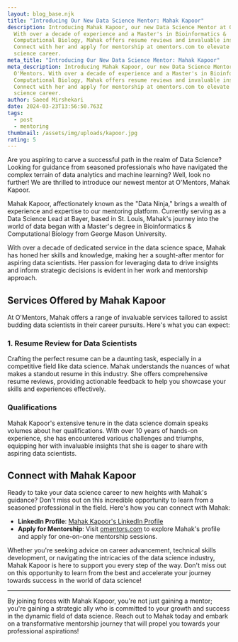```yaml
---
layout: blog_base.njk
title: "Introducing Our New Data Science Mentor: Mahak Kapoor"
description: Introducing Mahak Kapoor, our new Data Science Mentor at O'Mentors.
  With over a decade of experience and a Master's in Bioinformatics &
  Computational Biology, Mahak offers resume reviews and invaluable insights.
  Connect with her and apply for mentorship at omentors.com to elevate your data
  science career.
meta_title: "Introducing Our New Data Science Mentor: Mahak Kapoor"
meta_description: Introducing Mahak Kapoor, our new Data Science Mentor at
  O'Mentors. With over a decade of experience and a Master's in Bioinformatics &
  Computational Biology, Mahak offers resume reviews and invaluable insights.
  Connect with her and apply for mentorship at omentors.com to elevate your data
  science career.
author: Saeed Mirshekari
date: 2024-03-23T13:56:50.763Z
tags:
  - post
  - mentoring
thumbnail: /assets/img/uploads/kapoor.jpg
rating: 5
---
```



Are you aspiring to carve a successful path in the realm of Data Science? Looking for guidance from seasoned professionals who have navigated the complex terrain of data analytics and machine learning? Well, look no further! We are thrilled to introduce our newest mentor at O'Mentors, Mahak Kapoor.

Mahak Kapoor, affectionately known as the "Data Ninja," brings a wealth of experience and expertise to our mentoring platform. Currently serving as a Data Science Lead at Bayer, based in St. Louis, Mahak's journey into the world of data began with a Master's degree in Bioinformatics & Computational Biology from George Mason University.

With over a decade of dedicated service in the data science space, Mahak has honed her skills and knowledge, making her a sought-after mentor for aspiring data scientists. Her passion for leveraging data to drive insights and inform strategic decisions is evident in her work and mentorship approach.

## Services Offered by Mahak Kapoor

At O'Mentors, Mahak offers a range of invaluable services tailored to assist budding data scientists in their career pursuits. Here's what you can expect:

### 1. Resume Review for Data Scientists

Crafting the perfect resume can be a daunting task, especially in a competitive field like data science. Mahak understands the nuances of what makes a standout resume in this industry. She offers comprehensive resume reviews, providing actionable feedback to help you showcase your skills and experiences effectively.

### Qualifications

Mahak Kapoor's extensive tenure in the data science domain speaks volumes about her qualifications. With over 10 years of hands-on experience, she has encountered various challenges and triumphs, equipping her with invaluable insights that she is eager to share with aspiring data scientists.

## Connect with Mahak Kapoor

Ready to take your data science career to new heights with Mahak's guidance? Don't miss out on this incredible opportunity to learn from a seasoned professional in the field. Here's how you can connect with Mahak:

- **LinkedIn Profile**: [Mahak Kapoor's LinkedIn Profile](https://www.linkedin.com/in/mahak-kapoor-data-ninja/)
- **Apply for Mentorship**: Visit [omentors.com](https://www.omentors.com) to explore Mahak's profile and apply for one-on-one mentorship sessions.

Whether you're seeking advice on career advancement, technical skills development, or navigating the intricacies of the data science industry, Mahak Kapoor is here to support you every step of the way. Don't miss out on this opportunity to learn from the best and accelerate your journey towards success in the world of data science!

---
By joining forces with Mahak Kapoor, you're not just gaining a mentor; you're gaining a strategic ally who is committed to your growth and success in the dynamic field of data science. Reach out to Mahak today and embark on a transformative mentorship journey that will propel you towards your professional aspirations!
